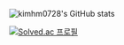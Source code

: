 ![kimhm0728's GitHub stats](https://github-readme-stats.vercel.app/api?username=kimhm0728&show_icons=true&theme=radical) 

[![Solved.ac 프로필](http://mazassumnida.wtf/api/generate_badge?boj=kimhm0728)](https://solved.ac/kimhm0728)
